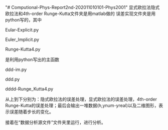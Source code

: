 "# Computional-Phys-Report2nd-202011010101-Phys2001" 
显式欧拉法隐式欧拉法和4th-order Runge-Kutta文件夹是用matlab做的
误差实现文件夹是用python写的，其中

Eular-Explicit.py

Euler_Implicit.py

Runge-Kutta4.py

是利用python写出的主函数

ddd-im.py

ddd.py

dddd-Runge_Kutta4.py

从上到下分别为：隐式欧拉法的误差处理，显式欧拉法的误差处理，4th-order Runge-Kutta的误差处理；最后会输出一堆数据(h,ynum-yreal)以及二维图形，表示误差随着步长的变化。

接着在“数据分析源文件”文件夹里运行，进行分析。